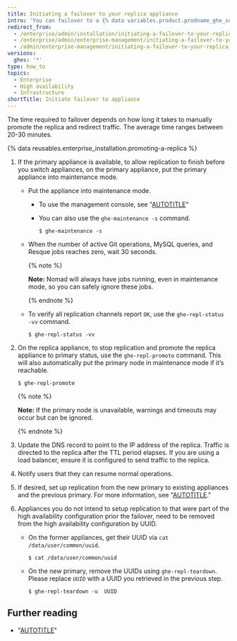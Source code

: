 ```yaml
---
title: Initiating a failover to your replica appliance
intro: 'You can failover to a {% data variables.product.prodname_ghe_server %} replica appliance using the command line for maintenance and testing, or if the primary appliance fails.'
redirect_from:
  - /enterprise/admin/installation/initiating-a-failover-to-your-replica-appliance
  - /enterprise/admin/enterprise-management/initiating-a-failover-to-your-replica-appliance
  - /admin/enterprise-management/initiating-a-failover-to-your-replica-appliance
versions:
  ghes: '*'
type: how_to
topics:
  - Enterprise
  - High availability
  - Infrastructure
shortTitle: Initiate failover to appliance
---
```

The time required to failover depends on how long it takes to manually promote the replica and redirect traffic. The average time ranges between 20-30 minutes.

{% data reusables.enterprise_installation.promoting-a-replica %}

1. If the primary appliance is available, to allow replication to finish before you switch appliances, on the primary appliance, put the primary appliance into maintenance mode.

   - Put the appliance into maintenance mode.

     - To use the management console, see "[AUTOTITLE](/admin/configuration/configuring-your-enterprise/enabling-and-scheduling-maintenance-mode)"

     - You can also use the `ghe-maintenance -s` command.
       ```shell
       $ ghe-maintenance -s
       ```

   - When the number of active Git operations, MySQL queries, and Resque jobs reaches zero, wait 30 seconds.

     {% note %}

     **Note:** Nomad will always have jobs running, even in maintenance mode, so you can safely ignore these jobs.

     {% endnote %}

   - To verify all replication channels report `OK`, use the `ghe-repl-status -vv` command.

     ```shell
     $ ghe-repl-status -vv
     ```

4. On the replica appliance, to stop replication and promote the replica appliance to primary status, use the `ghe-repl-promote` command. This will also automatically put the primary node in maintenance mode if it’s reachable.
   ```shell
   $ ghe-repl-promote
   ```

   {% note %}

   **Note:** If the primary node is unavailable, warnings and timeouts may occur but can be ignored.

   {% endnote %}

5. Update the DNS record to point to the IP address of the replica. Traffic is directed to the replica after the TTL period elapses. If you are using a load balancer, ensure it is configured to send traffic to the replica.
6. Notify users that they can resume normal operations.
7. If desired, set up replication from the new primary to existing appliances and the previous primary. For more information, see "[AUTOTITLE](/admin/enterprise-management/configuring-high-availability/about-high-availability-configuration#utilities-for-replication-management)."
8. Appliances you do not intend to setup replication to that were part of the high availability configuration prior the failover, need to be removed from the high availability configuration by UUID.
    - On the former appliances, get their UUID via `cat /data/user/common/uuid`.
      ```shell
      $ cat /data/user/common/uuid
      ```
    - On the new primary, remove the UUIDs using `ghe-repl-teardown`. Please replace *`UUID`* with a UUID you retrieved in the previous step.
      ```shell
      $ ghe-repl-teardown -u  UUID
      ```

## Further reading

- "[AUTOTITLE](/admin/enterprise-management/configuring-high-availability/about-high-availability-configuration#utilities-for-replication-management)"
